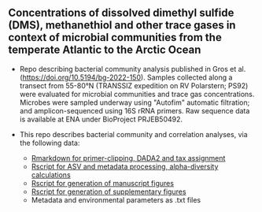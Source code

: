 ## Concentrations of dissolved dimethyl sulfide (DMS), methanethiol and other trace gases in context of microbial communities from the temperate Atlantic to the Arctic Ocean

- Repo describing bacterial community analysis published in Gros et al. (https://doi.org/10.5194/bg-2022-150). Samples collected along a transect from 55-80°N (TRANSSIZ expedition on RV Polarstern; PS92) were evaluated for microbial communities and trace gas concentrations. Microbes were sampled underway using "Autofim" automatic filtration; and amplicon-sequenced using 16S rRNA primers. Raw sequence data is available at ENA under BioProject PRJEB50492.

- This repo describes bacterial community and correlation analyses, via the following data:
  - [Rmarkdown for primer-clipping, DADA2 and tax assignment](./1_DADA.Rmd)
  - [Rscript for ASV and metadata processing, alpha-diversity calculations](./2_DataLoad.R)
  - [Rscript for generation of manuscript figures](./3_Figures.R)
  - [Rscript for generation of supplementary figures](./4_Supplement.R)
  - Metadata and environmental parameters as .txt files
  

